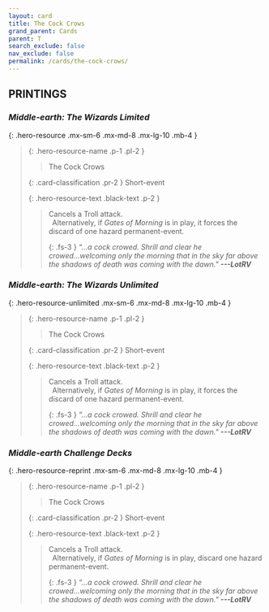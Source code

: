 ```yaml
---
layout: card
title: The Cock Crows
grand_parent: Cards
parent: T
search_exclude: false
nav_exclude: false
permalink: /cards/the-cock-crows/
---
```


## PRINTINGS


### _Middle-earth: The Wizards Limited_

{: .hero-resource .mx-sm-6 .mx-md-8 .mx-lg-10 .mb-4 }
> {: .hero-resource-name .p-1 .pl-2 }
> > <div class="card-mp"></div>
> > <div class="card-name">The Cock Crows</div>
>
> {: .card-classification .pr-2 }
> Short-event
>
> {: .hero-resource-text .black-text .p-2 }
> > Cancels a Troll attack. <br>&ensp;Alternatively, if _Gates of Morning_ is in play, it forces the discard of one hazard permanent-event. 
> > 
> > {: .fs-3 } 
> > _“...a cock crowed. Shrill and clear he crowed...welcoming only the morning that in the sky far above the shadows of death was coming with the dawn."_ ***---&#65279;LotRV*** 
> 

### _Middle-earth: The Wizards Unlimited_

{: .hero-resource-unlimited .mx-sm-6 .mx-md-8 .mx-lg-10 .mb-4 }
> {: .hero-resource-name .p-1 .pl-2 }
> > <div class="card-mp"></div>
> > <div class="card-name">The Cock Crows</div>
>
> {: .card-classification .pr-2 }
> Short-event
>
> {: .hero-resource-text .black-text .p-2 }
> > Cancels a Troll attack. <br>&ensp;Alternatively, if _Gates of Morning_ is in play, it forces the discard of one hazard permanent-event. 
> > 
> > {: .fs-3 } 
> > _“...a cock crowed. Shrill and clear he crowed...welcoming only the morning that in the sky far above the shadows of death was coming with the dawn."_ ***---&#65279;LotRV*** 
> 

### _Middle-earth Challenge Decks_

{: .hero-resource-reprint .mx-sm-6 .mx-md-8 .mx-lg-10 .mb-4 }
> {: .hero-resource-name .p-1 .pl-2 }
> > <div class="card-mp"></div>
> > <div class="card-name">The Cock Crows</div>
>
> {: .card-classification .pr-2 }
> Short-event
>
> {: .hero-resource-text .black-text .p-2 }
> > Cancels a Troll attack. <br>&ensp;Alternatively, if _Gates of Morning_ is in play, discard one hazard permanent-event. 
> > 
> > {: .fs-3 } 
> > _“...a cock crowed. Shrill and clear he crowed...welcoming only the morning that in the sky far above the shadows of death was coming with the dawn."_ ***---&#65279;LotRV*** 
> 
